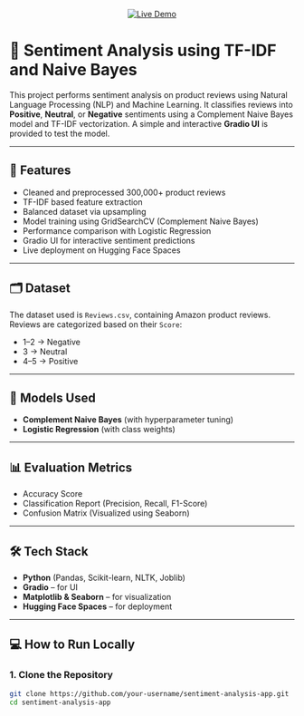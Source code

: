 <p align="center">
  <a href="https://sourav8595-sentimentanalyser.hf.space" target="_blank">
    <img src="https://img.shields.io/badge/🚀%20Live%20Demo-Click%20Here-brightgreen?style=for-the-badge" alt="Live Demo">
  </a>
</p>

# 📝 Sentiment Analysis using TF-IDF and Naive Bayes

This project performs sentiment analysis on product reviews using Natural Language Processing (NLP) and Machine Learning. It classifies reviews into **Positive**, **Neutral**, or **Negative** sentiments using a Complement Naive Bayes model and TF-IDF vectorization. A simple and interactive **Gradio UI** is provided to test the model.

---

## 🚀 Features

- Cleaned and preprocessed 300,000+ product reviews
- TF-IDF based feature extraction
- Balanced dataset via upsampling
- Model training using GridSearchCV (Complement Naive Bayes)
- Performance comparison with Logistic Regression
- Gradio UI for interactive sentiment predictions
- Live deployment on Hugging Face Spaces

---

## 🗂️ Dataset

The dataset used is `Reviews.csv`, containing Amazon product reviews. Reviews are categorized based on their `Score`:
- 1–2 → Negative  
- 3 → Neutral  
- 4–5 → Positive

---

## 🧠 Models Used

- **Complement Naive Bayes** (with hyperparameter tuning)
- **Logistic Regression** (with class weights)

---

## 📊 Evaluation Metrics

- Accuracy Score
- Classification Report (Precision, Recall, F1-Score)
- Confusion Matrix (Visualized using Seaborn)

---

## 🛠️ Tech Stack

- **Python** (Pandas, Scikit-learn, NLTK, Joblib)
- **Gradio** – for UI
- **Matplotlib & Seaborn** – for visualization
- **Hugging Face Spaces** – for deployment

---

## 💻 How to Run Locally

### 1. Clone the Repository

```bash
git clone https://github.com/your-username/sentiment-analysis-app.git
cd sentiment-analysis-app
